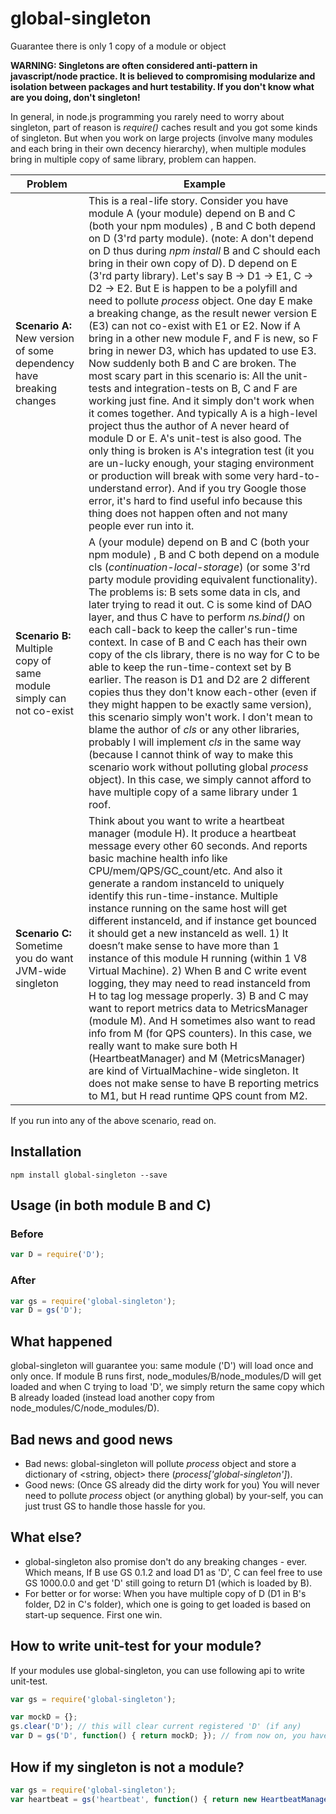# global-singleton
Guarantee there is only 1 copy of a module or object

**WARNING: Singletons are often considered anti-pattern in javascript/node practice. It is believed to compromising modularize and isolation between packages and hurt testability. If you don't know what are you doing, don't singleton!**

In general, in node.js programming you rarely need to worry about singleton, part of reason is *require()* caches result and you got some kinds of singleton.  But when you work on large projects (involve many modules and each bring in their own decency hierarchy), when multiple modules bring in multiple copy of same library, problem can happen.

| Problem | Example |
| --- | --- |
| **Scenario A:** New version of some dependency have breaking changes| This is a real-life story. Consider you have module A (your module) depend on B and C (both your npm modules) , B and C both depend on D (3'rd party module). (note: A don't depend on D thus during *npm install* B and C should each bring in their own copy of D). D depend on E (3'rd party library). Let's say B -> D1 -> E1, C -> D2 -> E2. But E is happen to be a polyfill and need to pollute *process* object. One day E make a breaking change, as the result newer version E (E3) can not co-exist with E1 or E2. Now if A bring in a other new module F, and F is new, so F bring in newer D3, which has updated to use E3. Now suddenly both B and C are broken. The most scary part in this scenario is: All the unit-tests and integration-tests on B, C and F are working just fine. And it simply don't work when it comes together. And typically A is a high-level project thus the author of A never heard of module D or E. A's unit-test is also good. The only thing is broken is A's integration test (it you are un-lucky enough, your staging environment or production will break with some very hard-to-understand error). And if you try Google those error, it's hard to find useful info because this thing does not happen often and not many people ever run into it. | 
| **Scenario B:** Multiple copy of same module simply can not co-exist | A (your module) depend on B and C (both your npm module) , B and C both depend on a module cls (*continuation-local-storage*) (or some 3'rd party module providing equivalent functionality). The problems is:  B sets some data in cls, and later trying to read it out. C is some kind of DAO layer, and thus C have to perform *ns.bind()* on each call-back to keep the caller's run-time context. In case of B and C each has their own copy of the cls library, there is no way for C to be able to keep the run-time-context set by B earlier. The reason is D1 and D2 are 2 different copies thus they don't know each-other (even if they might happen to be exactly same version), this scenario simply won't work. I don't mean to blame the author of *cls* or any other libraries, probably I will implement *cls* in the same way (because I cannot think of way to make this scenario work without polluting global *process* object). In this case, we simply cannot afford to have multiple copy of a same library under 1 roof.
| **Scenario C:** Sometime you do want JVM-wide singleton | Think about you want to write a heartbeat manager (module H). It produce a heartbeat message every other 60 seconds. And reports basic machine health info like CPU/mem/QPS/GC_count/etc. And also it generate a random instanceId to uniquely identify this run-time-instance. Multiple instance running on the same host will get different instanceId, and if instance get bounced it should get a new instanceId as well. 1) It doesn’t make sense to have more than 1 instance of this module H running (within 1 V8 Virtual Machine). 2) When B and C write event logging, they may need to read instanceId from H to tag log message properly. 3) B and C may want to report metrics data to MetricsManager (module M). And H sometimes also want to read info from M (for QPS counters). In this case, we really want to make sure both H (HeartbeatManager) and M (MetricsManager) are kind of VirtualMachine-wide singleton. It does not make sense to have B reporting metrics to M1, but H read runtime QPS count from M2. |

If you run into any of the above scenario, read on.

## Installation
```console
npm install global-singleton --save
```

## Usage (in both module B and C)
### Before
```javascript
var D = require('D');
```
### After
```javascript
var gs = require('global-singleton');
var D = gs('D');
```

## What happened
global-singleton will guarantee you: same module ('D') will load once and only once. If module B runs first, node_modules/B/node_modules/D will get loaded and when C trying to load 'D', we simply return the same copy which B already loaded (instead load another copy from node_modules/C/node_modules/D). 

## Bad news and good news
- Bad news: global-singleton will pollute *process* object and store a dictionary of <string, object> there (*process['global-singleton']*).
- Good news: (Once GS already did the dirty work for you) You will never need to pollute *process* object (or anything global) by your-self, you can just trust GS to handle those hassle for you.

## What else?
- global-singleton also promise don't do any breaking changes - ever. Which means, If B use GS 0.1.2 and load D1 as 'D', C can feel free to use GS 1000.0.0 and get 'D' still going to return D1 (which is loaded by B).
- For better or for worse: When you have multiple copy of D (D1 in B's folder, D2 in C's folder), which one is going to get loaded is based on start-up sequence. First one win.

## How to write unit-test for your module?
If your modules use global-singleton, you can use following api to write unit-test.
```javascript
var gs = require('global-singleton');

var mockD = {};
gs.clear('D'); // this will clear current registered 'D' (if any)
var D = gs('D', function() { return mockD; }); // from now on, you have mockD registered as 'D'
```

## How if my singleton is not a module?
```javascript
var gs = require('global-singleton');
var heartbeat = gs('heartbeat', function() { return new HeartbeatManager('my-service'); });
```
